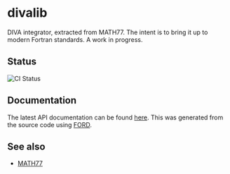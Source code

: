 # divalib

DIVA integrator, extracted from MATH77. The intent is to bring it up to modern Fortran standards. A work in progress.

## Status

![CI Status](https://github.com/jacobwilliams/divalib/actions/workflows/CI.yml/badge.svg)

## Documentation

The latest API documentation can be found [here](http://jacobwilliams.github.io/divalib/). This was generated from the source code using [FORD](https://github.com/Fortran-FOSS-Programmers/ford).

## See also

 * [MATH77](https://github.com/jacobwilliams/math77)


